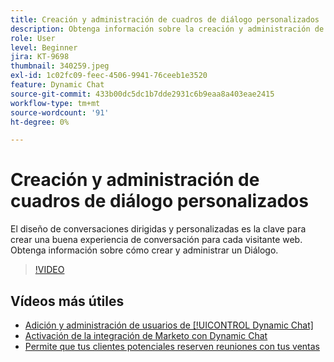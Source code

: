 ```yaml
---
title: Creación y administración de cuadros de diálogo personalizados
description: Obtenga información sobre la creación y administración de cuadros de diálogo personalizados. El diseño de conversaciones dirigidas y personalizadas es la clave para crear una buena experiencia de conversación para cada visitante web.
role: User
level: Beginner
jira: KT-9698
thumbnail: 340259.jpeg
exl-id: 1c02fc09-feec-4506-9941-76ceeb1e3520
feature: Dynamic Chat
source-git-commit: 433b00dc5dc1b7dde2931c6b9eaa8a403eae2415
workflow-type: tm+mt
source-wordcount: '91'
ht-degree: 0%

---
```


# Creación y administración de cuadros de diálogo personalizados

El diseño de conversaciones dirigidas y personalizadas es la clave para crear una buena experiencia de conversación para cada visitante web. Obtenga información sobre cómo crear y administrar un Diálogo.

>[!VIDEO](https://video.tv.adobe.com/v/340259/?quality=12&learn=on)

## Vídeos más útiles

* [Adición y administración de usuarios de [!UICONTROL Dynamic Chat]](user-management.md)
* [Activación de la integración de Marketo con Dynamic Chat](marketo-integration.md)
* [Permite que tus clientes potenciales reserven reuniones con tus ventas](meeting-booking.md)
